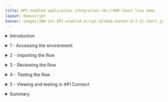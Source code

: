 ```yaml
---
title: API-enabled application integration <br/>300-level live demo
layout: demoscript
banner: images/300-int-API-enabled-script-GitHub-banner-8-3-21-short.jpg
---
```



<span id="top"></span>

<details markdown="1">

<summary>Introduction</summary>
Automating customer interactions can remove manual steps, data entry into multiple different applications, and potential errors and delays – all of which are additional costs to your business. This demo automates a series of steps to: obtain and validate input information from a customer with a concern, open a case in Salesforce, attach the incoming information to the case, and respond to the customer with the case number and expected date for resolution.

To automate this customer interaction, we will use both APIs and integrations to back-end applications. The demo scenario is related to a car repair, but this is just an example. The same techniques are applicable to your environment in support of your customers.

Let’s get started!

(Demo intro slides <a href="https://ibm.box.com/s/tph26q1zzqhix1t1fkm2ukyc9eqgwdbg" target="_blank" rel="noreferrer">here</a>)

(Printer-ready PDF of demo script <a href="https://ibm.box.com/s/oy913j7o56vl8ygy7mp98o7ljsqun2hg" target="_blank" rel="noreferrer">here</a>)


**[Go to top](#place1)**

</details>

<span id="AccessEnvironment"></span>

<details markdown="1">
<summary>1 - Accessing the environment</summary>

<br/>

| **1.1** | **Log into Cloud Pak for Integration** |
| :--- | :--- |
| **Narration** | Let’s see IBM Cloud Pak for Integration in action. Here I have a cloud version of the product on IBM Cloud. Let me log in here.|
| **Action**  1.1.1 | Open the Cloud Pak for Integration and enter your **Username** (1), **Password** (2) and click **Sign In** (3). <br/><img src="images/prep-image210.png" width="800" /> |

<br/>

| **1.2** | **View the Cloud Pak for Integration home screen** |
| :--- | :--- |
| **Narration** | Welcome to IBM Cloud Pak for Integration! We’re now at the home screen showing all the capabilities of the pak, brought together in one place. Specialized integration capabilities for API management, application integration, messaging and more, are built on top of powerful automation services. Let’s see the integration capabilities available.                                       |
| **Action**  1.2.1 | Show the **home screen**. <br/><img src="images/300-api-demo-1-2-1.png" width="800" /> |

<br/>

| **1.3** | **Access Integration instances** |
| :--- | :--- |
| **Narration** | To automate customer interactions with our company in this demo, we will use App Connect for application integration, API Connect for API management, and the Asset Repository as our centralized hub for allowing our teams to work together with integration assets. Let’s open our App Connect Designer. |
| **Action**  1.3.1 | Click **ace-designer-demo** to open the Integration dashboard. <br/><img src="images/300-api-demo-1-3-1.png" width="800" />  |

<br/>

**[Go to top](#place1)**

</details>

<span id="importFlow"></span>

<details markdown="1">

<summary>2 - Importing the flow</summary>

<br/>

| **2.1** | **Create a flow** |
| :--- | :--- |
| **Narration** | We are in the designer tooling. This is where we can create all our API integration flows and manage our connectivity to services and endpoints. Since we are just starting, there is nothing to see yet. Let’s build some integration logic and see how simple it is to create our flow from the Asset Repository. |
| **Action**  2.1.1 | Click **Create from an asset**.<br/><img src="images/Script2.1.1.png" width="800" /> |

<br/>

| **2.2** | **Select an asset** |
| :--- | :--- |
| **Narration** | Let's click the + sign to import this flow. |
| **Action**  2.2.1 | Click the **+** sign to the right on the **Car Insurance API Lab Short V3** row.<inline-notification text="Search for 'Car insurance' if the flow does not display on the first page."></inline-notification> <img src="images/300-api-demo-2-2-1.png" width="800" /> |

<br/>

**[Go to top](#place1)**

</details>

<span id="reviewFlows"></span>

<details markdown="1">

<summary>3 - Reviewing the flow</summary>

<br/>

| **3.1** | **Review properties** |
| :--- | :--- |
| **Narration** | The designer builds your API for you. You don’t need to worry about OpenAPI specs or Swagger editors – it’s all built in. These are the fields we are going to use for our API. Note that we tell our API which field is the key – in our case, CaseReference. |
| **Action**  3.1.1 | Open the **Properties** view. <br/><img src="images/300-api-demo-3-1-1.png" width="800" /> <br/> |
| **Action**  3.1.2 | Show the **Properties** view. <br/><img src="images/300-api-demo-3-1-2.png" width="800" /> <br/> |
| **Action**  3.1.3 | Open the **Operations** view. <br/><img src="images/300-api-demo-3-1-3.png" width="800" /> |

<br/>

| **3.2** | **Review operations** |
| :--- | :--- |
| **Narration** | The Operations view shows actions that the API exposes along with the data. In this demo, we’re going to build just one operation: “Create Car Repair Claim." We can add more later if we wish. Let’s check the flow logic. |
| **Action**  3.2.1 | Show the **Operations**  view. Click **Edit flow**. <br/><img src="images/300-api-demo-3-2-1.png" width="800" />  |

<br/>

| **3.3** | **Review the flow** |
| :--- | :--- |
| **Narration** | Here we have our demo flow. In the designer flow editor, we can edit and change our flow. We are a car repair company that wants to create an API that will enable customers to send us photos of their cars, along with descriptions of what needs to be done with them. With this information we will create a case in Salesforce. Let’s explore our flow in detail. |
| **Action**  3.3.1 | Close the **Request** box by clicking the **X**. <br/><img src="images/300-api-demo-3-3-1.png" width="800" /> <br/> |
| **Action**  3.3.2 | Explain the flow and scroll through all of the connectors in the flow. Open the **Request** again by clicking the first step of the flow. <br/><img src="images/300-api-demo-3-3-2.png" width="800" />  |

<br/>

| **3.4** | **Review request** |
| :--- | :--- |
| **Narration** | Our flow starts by receiving the customer’s car repair request with photo via an API. Designer automatically creates an API “request” and “response” for your API flow. |
| **Action**  3.4.1 | Show the **Request** box (1). Click to open the **If** step (2). <br/><img src="images/300-api-demo-3-4-1.png" width="800" />  |

<br/>

| **3.5** | **Validate the photo** |
| :--- | :--- |
| **Narration** | Next, we validate the photo. Here, we have a simple IF statement that checks if the PhotoOfCar is empty. If it is not empty, we move forward to retrieve contacts by connecting to Salesforce. |
| **Action**  3.5.1 | Explore the **If** step (1). Click the **Salesforce - Retrieve contacts** connector (2).                         <br/><img src="images/300-api-demo-3-5-1.png" width="800" /> |

<br/>

| **3.6** | **Retrieve contacts** |
| :--- | :--- |
| **Narration** | Now, we use a connector to create a case in Salesforce with the data from the API. This case is where we store the details and progress of our repair. We are using a hard-coded contact name: ‘Andy Young.' He’s the contact for the insurance company. Salesforce Developer Accounts have a pre-populated set of data that you can use to test. ‘Andy Young’ is one of those pre-populated contacts. Let’s test our connection with Salesforce. Let me change the contact to ‘Andrew Young‘ and test the connection.<br/><br/> The test shows that we don’t have an ‘Andrew Young.‘ Let’s change it back to ‘Andy Young‘ and test again. We now receive a successful response. This proves that our connection is working. Let’s check the details. Here we can see the output returned from Salesforce, including the Contact ID. |
| **Action**  3.6.1 | Show the **Salesforce - Retrieve contacts** box. <br/><img src="images/300-api-demo-3-6-1.png" width="800" />  |
| **Action**  3.6.2 | Change the **Full Name** to **Andrew Young** (1). Click the highlighted icon to **Try this action**, which tests the connection (2). <br/><img src="images/300-api-demo-3-6-2.png" width="800" />  |
| **Action**  3.6.3 | On the **Try this action** dialog, check **Do not show this dialog box again** (1) and click **Continue** (2).<br/><img src="images/300-api-demo-3-6-3.png" width="800" /><br/><br/>The result displays.<br/><img src="images/Script3.6.3.png" width="800" />|
| **Narration** | The test shows that we don’t have an ‘Andrew Young.‘ Let’s change it back to ‘Andy Young‘ and test again. We now receive a successful response. This proves that our connection is working. Let’s check the details. Here we can see the output returned from Salesforce, including the Contact ID. |
| **Action**  3.6.4 | Change the **Full Name** back to **Andy Young** (1). Click the highlighted icon to **Test** again (2). Click the **View details** link (3). <br/><img src="images/Script3.6.4.png" width="800" />  |
| **Action**  3.6.5 | On the **Output** tab, open the **Contact 1** object. <br/><img src="images/300-api-demo-3-6-5.png" width="800" />  |
| **Action**  3.6.6 | Close all of the dialog tabs. Click the **Salesforce – Create case** connector. <br/><img src="images/300-api-demo-3-6-6.png" width="800" />  |

<br/>

| **3.7** | **Create a case** |
| :--- | :--- |
| **Narration** | Now that we have the ID that we need, let’s create our Salesforce case. Note that we just re-use the same Salesforce connector but with a different operation and data. Here we can see that our contact ID comes from the previous ‘retrieve contact’ Salesforce Call. The name and email address come from the API request. The connector knows that fields like ‘Case Type’ have a limited number of values in Salesforce – so it automatically converts them into pull-down lists of values you can choose. |
| **Action**  3.7.1 | Explore the **Salesforce – Create case** box (1). Open the **Salesforce - Create attachment** connector (2). <br/><img src="images/Script3.7.1.png" width="800" />  |

<br/>

| **3.8** | **Create an attachment** |
| :--- | :--- |
| **Narration** | To add a photograph, we need to create a Salesforce attachment. That will be easy, since we just use the connector again. Note that we use the case ID that is a returned value from the ‘Create Case’ connector call, which is kept in the flow automatically. We send the PhotoOfCar as a base64 string and we tell Salesforce that the content type is image/jpeg. |
| **Action**  3.8.1 | Explore the **Salesforce – Create attachment** box (1). Open the **Create case comment** connector (2). <br/><img src="images/Script3.8.1.png" width="800" /> |

<br/>

| **3.9** | **Create a case comment** |
| :--- | :--- |
| **Narration** | Now we’ll add a comment to the case with the Salesforce connector stating this case was opened by IBM Cloud Pak for Integration. |
| **Action**  3.9.1 | Explore the **Salesforce – Create case comment** box (1). Open the **Response** connector (2).                                                                                                      <br/><img src="images/Script3.9.1.png" width="800" /> |

<br/>

| **3.10** | **Respond to the customer** |
| :--- | :--- |
| **Narration** | Here we have the response that we submit to the customer after the API call. This response includes their Salesforce case reference for future enquiries, an estimate of how long it will take to repair, and also how much it will cost. Now that we've built the flow, let’s start it!                                            |
| **Action**  3.10.1 | Explore the **Response** box (1). Click **Done** (2). <br/><img src="images/Script3.10.1.png" width="800" />  |

<br/>

**[Go to top](#place1)**

</details>

<span id="testFlow"></span>

<details markdown="1">

<summary>4 - Testing the flow</summary>

<br/>

| **4.1** | **Start the flow** |
| :--- | :--- |
| **Narration** | Now that we’ve looked at the integration flow, let’s start it up. When our flow is running, we need to test it. |
| **Action**  4.1.1 | Start the flow by switching the highlighted **toggle** at the top right from **Stopped** to **Started.**                                  <br/><img src="images/300-api-demo-4-1-1.png" width="800" />  |

<br/>

| **4.2** | **Test the flow** |
| :--- | :--- |
| **Narration** | APIs can be tested in various ways, and we will perform three different tests: one in the designer tool now; another when our API is deployed to the Cloud Pak App Connect Runtime; and a final test that will call through a gateway. <br/><br/> In the Test tab, we can get all the details to test our API - for example, endpoint and credentials. And we can easily test our flow here. We just need to generate a body and submit it. Voilá, we received the expected response  with the case information.                                                                                                                  |
| **Action**  4.2.1 | Open the **Test** tab (1). Open **POST /CarRepairClaim** (2) and click **Try it** (3). <br/><img src="images/Script4.2.1.png" width="800" /> <br/> |
| **Action**  4.2.2 | Click **Generate** (1) and **Send** (2). <br/><img src="images/Script4.2.2.png" width="800" /> <br/> |
| **Action**  4.2.3 | Show the **Response** details. <br/><img src="images/300-api-demo-4-2-3.png" width="800" />  |

<br/>

| **4.3** | **Check Salesforce** |
| :--- | :--- |
| **Narration** | Let’s check our Salesforce system to see if we have a new case. Let’s open the Cases page. In the Recently Viewed section, we can check all open cases. Here we have our case with all the information, including the picture. With this information, our customer relationship team can support our customer. |
| **Action**  4.3.1 | Open the **Salesforce Dev Account** site (1). On the **App Launcher** menu, search for **Cases** (2). Open the **Cases** page (3). <br/><img src="images/Script4.3.1.png" width="800" /> <br/> |
| **Action**  4.3.2 | In the **Cases** view, open the latest **Car Breakdown** case. <br/><img src="images/300-api-demo-4-3-2.png" width="800" /> <br/> |
| **Action**  4.3.3 | Explore all of the fields (the picture will be blank).<br/><img src="images/300-api-demo-4-3-3.png" width="800" /> <br/> |

<br/>

**[Go to top](#place1)**

</details>

<span id="viewTesting"></span>

<details markdown="1">

<summary>5 - Viewing and testing in API Connect</summary>

<br/>

| **5.1** | **Expose the API using the co-authoring feature** |
| :--- | :--- |
| **Narration** | Now, let’s explore the Co-Authoring capability. The co-authoring feature enables you to simultaneously expose your API in both App Connect Designer and API Connect. When you create an API flow and then start the API in your Designer instance, the API will be automatically added to a Product, which will then be published in the Sandbox Catalog that is provided for a provider organization in API Connect. The Product also becomes visible on the Developer Portal if a site has been enabled for the Catalog. Let’s test it. Here in API Manager, we can see our API was automatically exposed from Designer, using the Co-Authoring Feature. The Product title and name are derived from the name of the originating API flow, and also include a reference to App Connect Designer. The Product version is given as 0.0.1. Later, in this demo, we will show more details about the key capabilities of API Connect to manage your API lifecycle. |
| **Action**  5.1.1 | Open the **menu**, expand the **Design** section, and select **APIs** (1). <br/><img src="images/Script4.4.1.png" width="800" /> <br/> |
| **Action**  5.1.2 | Click the **ademo** entry. <br/><img src="images/Script4.4.1-1.png" width="800" /> <br/> |
| **Action**  5.1.3 | In the **API Connect** page, if a login screen is presented, select **Cloud Pak User Registry**. <br/><img src="images/prep-image212.png" width="800" /> <br/> |
| **Action**  5.1.4 | Click the **Manage** icon. <br/><img src="images/300-api-demo-4-4-3.png" width="800" /> <br/> |
| **Action**  5.1.5 | Click the **Sandbox** catalog. <br/><img src="images/Script4.4.5.png" width="800" /> <br/> |
| **Action**  5.1.6 | On the **Products** tab, you should see the published product that contains the API. <br/><img src="images/300-api-demo-4-4-5.png" width="800" /> |

<br/>

| **5.2** | **Viewing the product in the developer portal using the co-authoring feature** |
| :--- | :--- |
| **Narration** | The co-authoring feature enables you to test the product in the developer portal too. With the portal URL, we can check that our API Product is available. With the co-authoring feature, you have a unified authoring experience across multiple Cloud Pak for Integration capabilities. It is important to note that the API product will exist in the developer portal only while the corresponding API in App Connect Designer is still running. When you stop the API in App Connect Designer, the API product is automatically removed from the portal. The purpose of this is to simplify the unit testing while developing the flow. Later in this demo, we will show the details about the production developer portal. |
| **Action**  5.2.1 | Open the **Catalog settings** tab (1). Click **Portal** (2). Copy the **Portal URL** (3). Open a new browser tab and access the portal URL.<br/><img src="images/Script4.5.1.png" width="800" /> |
| **Action**  5.2.2 | Show the **Car Insurance** API product in the developer portal home page. <br/><img src="images/300-api-demo-4-5-4.png" width="800" /> |
| **Action**  5.2.3 | Click **Sign in** (1) at the top right corner of the page. Use the username and password created during demo preparation step **Creating Dev User for Developer Portal** 8. Click **Sign in** (2) in the credentials box. <br/><img src="images/Script4.5.3.png" width="800" /> |

<br/>

| **5.3** | **Create a new app** |
| :--- | :--- |
| **Narration** | As a consumer/developer, we’re going to create a new application in the portal. This will give us an API key, allowing us to call our APIs. We just need to give an application title and copy the API key and secret. |
| **Action**  5.3.1 | Click **Apps** and **Create new app**. <br/><img src="images/300-api-demo-7-2-1.png" width="800" />|
| **Action**  5.3.2 | Enter **Car Repair Application** as the **App Title** (1). Click **Save** (2). <br/><img src="images/300-api-demo-7-2-2.png" width="800" />  |
| **Action**  5.3.3 | On the **Credentials** dialog box, click **OK**. <br/><img src="images/300-api-demo-7-2-3.png" width="800" /> |

<br/>

| **5.4** | **Subscribe to the API** |
| :--- | :--- |
| **Narration** | We have not subscribed to any APIs, so let’s do it now. There’s only one API product to subscribe to in our demo (normally there would be many). Now that we've selected our API product, we can see the plans that are available. You’ll need to hover the cursor over to get the limits. Which application do we want to use to subscribe? We can have many applications, but in this demo, we’ve only created one. So we just need to select the app that we created earlier and confirm our subscription. And done, we are subscribed to our API! |
| **Action**  5.4.1 | Click **Why not browse the available APIs?** <br/><img src="images/300-api-demo-7-3-1.png" width="800" /> |
| **Action**  5.4.2 | Click **Car_Insurance_API_Lab_Short_V3 0.0.1**. <br/><img src="images/Script4.7.2.png" width="800" />|
| **Action**  5.4.3 | In the **Default Plan** section, click **Select**. <br/><img src="images/300-api-demo-4-7-3.png" width="800" /> |
| **Action**  5.4.4 | Select the **Car Repair Application**. <br/><img src="images/300-api-demo-4-7-4.png" width="800" /> |
| **Action**  5.4.5 | Confirm the subscription by clicking **Next**. <br/><img src="images/300-api-demo-4-7-5.png" width="800" /> |
| **Action**  5.4.6 | Click **Done**. <br/><img src="images/300-api-demo-4-7-6.png" width="800" /> |

<br/>

| **5.5** | **Test the API** |
| :--- | :--- |
| **Narration** | We’re now back at the product screen. Let’s explore our API here. From the Overview page, we can download the OpenAPI Document and get the API Endpoint. Note the portal has everything you need to call your API, it’s even generated clients in various languages for you to copy/paste into your calling application. You can try the API on the Try it area. Using the Generate button, the portal generates a request with random sample data for you. Now, let’s test it. Great, we got a response, our API is running, and we’ve gone through the gateway to access it. |
| **Action**  5.5.1 | Click the **Car_Insurance** API. <br/><img src="images/300-api-demo-4-8-1.png" width="800" /> |
| **Action**  5.5.2 | Open **POST /CarRepairClaim**. <br/><img src="images/300-api-demo-7-4-2.png" width="800" /> |
| **Action**  5.5.3 | Explore the **Example request** area. <br/><img src="images/300-api-demo-7-4-3.png" width="800" /> |
| **Action**  5.5.4 | Open the **Try it** tab. <br/><img src="images/300-api-demo-7-4-4.png" width="800" /> |
| **Action**  5.5.5 | Click **Generate** (1) and click **Send** (2). <br/><img src="images/300-api-demo-7-4-5.png" width="800" /> |
| **Action**  5.5.6 | Explore the **Response**. <br/><img src="images/300-api-demo-7-4-6.png" width="800" /> |



**[Go to top](#place1)**

</details>

<span id="Summary"></span>

<details markdown="1">
<summary>Summary</summary>

Let’s summarize what we’ve done today.

In the demo we: accessed the Cloud Pak for Integration environment and explored the capabilities; imported and reviewed the automated customer interactions integration flow; tested the flow; deployed the flow into the Cloud Pak runtime environment; and demonstrated how a developer can use the API Portal to perform self-service consumption of the API.<br/><br/>From a business perspective we used APIs and application integrations to automate a series of steps to: obtain and validate input information from a customer with a concern, open a case in Salesforce, attach the incoming information to the case, and respond to the customer with the case number and expected date for resolution.

The customer needing assistance obtains rapid response to their interaction and the confidence that your business is handling their request.

Thank you for attending today’s presentation.

**[Go to top](#place1)**

</details>

